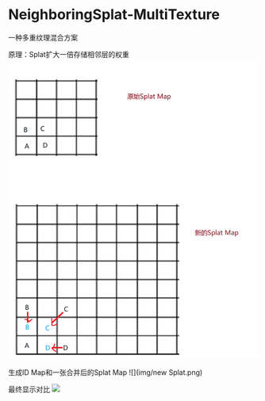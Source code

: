 # NeighboringSplat-MultiTexture
一种多重纹理混合方案

原理：Splat扩大一倍存储相邻层的权重
![](img/Splat.png)

生成ID Map和一张合并后的Splat Map
![](img/new Splat.png)

最终显示对比
![](final.png)
